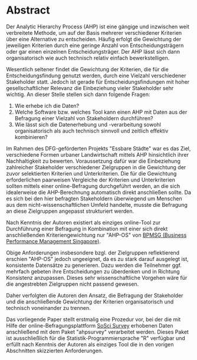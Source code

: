 # Abstract

Der Analytic Hierarchy Process (AHP) ist eine gängige und inzwischen weit verbreitete Methode, um auf der Basis mehrerer verschiedener Kriterien über eine Alternative zu entscheiden. Häufig erfolgt die Gewichtung der jeweiligen Kriterien durch eine geringe Anzahl von Entscheidungsträgern oder gar einen einzelnen Entscheidungsträger. Der AHP lässt sich dann organisatorisch wie auch technisch relativ einfach bewerkstelligen.

Wesentlich seltener findet die Gewichtung der Kriterien, die für die Entscheidungsfindung genutzt werden, durch eine Vielzahl verschiedener Stakeholder statt. Jedoch ist gerade für Entscheidungsfindungen mit hoher gesellschaftlicher Relevanz die Einbeziehung vieler Stakeholder sehr wichtig. An dieser Stelle stellen sich dann folgende Fragen:

1. Wie erhebe ich die Daten?
2. Welche Software bzw. welches Tool kann einen AHP mit Daten aus der Befragung einer Vielzahl von Stakeholdern durchführen?
3. Wie lässt sich die Datenerhebung und -verarbeitung sowohl organisatorisch als auch technisch sinnvoll und zeitlich effektiv kombinieren?

Im Rahmen des DFG-geförderten Projekts "Essbare Städte" war es das Ziel, verschiedene Formen urbaner Landwirtschaft mittels AHP hinsichtlich ihrer Nachhaltigkeit zu bewerten. Voraussetzung dafür war die Einbeziehung zahlreicher Stakeholder verschiedener Zielgruppen in die Gewichtung der zuvor selektierten Kriterien und Unterkriterien. Die für die Gewichtung erforderlichen paarweisen Vergleiche der Kriterien und Unterkriterien sollten mittels einer online-Befragung durchgeführt werden, an die sich idealerweise die AHP-Berechnung automatisch direkt anschließen sollte. Da es sich bei den hier befragten Stakeholdern überwiegend um Menschen aus dem nicht-wissenschaftlichen Umfeld handelte, musste die Befragung an diese Zielgruppen angepasst strukturiert werden.

Nach Kenntnis der Autoren existiert als einziges online-Tool zur Durchführung einer Befragung in Kombination mit einer sich direkt anschließenden Kriteriengewichtung nur "AHP-OS" von [BPMSG (Business Performance Management Singapore)](https://bpmsg.com).

Obige Anforderungen insbesondere bzgl. der Zielgruppen reflektierend erschien "AHP-OS" jedoch ungeeignet, da es zu stark darauf ausgelegt ist, konsistente Datensätze zu generieren. Dazu werden die Teilnehmer ggf. mehrfach gebeten ihre Entscheidungen zu überdenken und in Richtung Konsistenz anzupassen. Dieses sehr wissenschaftliche Vorgehen wäre für die angestrebten Zielgruppen nicht passend gewesen.

Daher verfolgten die Autoren den Ansatz, die Befragung der Stakeholder und die  anschließende Gewichtung der Kriterien organisatorisch und technisch voneinander zu trennen.

Das vorliegende Paper stellt erstmalig eine Prozedur vor, bei der die mit Hilfe der online-Befragungsplattform [SoSci Survey](https://www.soscisurvey.de) erhobenen Daten anschließend mit dem Paket "ahpsurvey" verarbeitet werden. Dieses Paket ist ausschließlich für die Statistik-Programmiersprache "R" verfügbar und erfüllt nach Kenntnis der Autoren als einziges Tool die in den vorigen Abschnitten skizzierten Anforderungen.
